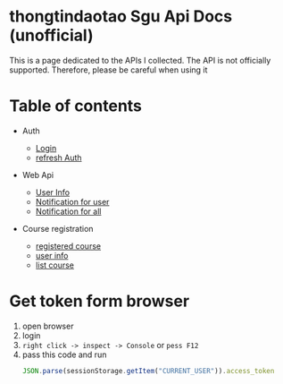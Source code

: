 # thongtindaotao Sgu Api Docs (unofficial)

This is a page dedicated to the APIs I collected. The API is not officially supported. Therefore, please be careful when using it

# Table of contents

* Auth
    * [Login](./auth/Auth.md)
    * [refresh Auth](./auth/refresh_token.md)

* Web Api
    * [User Info](./Get%20student%20info.md)
    * [Notification for user](./web/Get%20notification.md) 
    * [Notification for all](./web/Get%20tuition.md)


* Course registration
    * [registered course](./dkmh/Get%20registered%20course.md)
    * [user info](./dkmh/Get%20student%20info.md)
    * [list course](./dkmh/Get%20the%20course%20list.md)



# Get token form browser

1. open browser 
1. login
1. `right click -> inspect -> Console` or `pess F12`
1. pass this code and run
    ```js
    JSON.parse(sessionStorage.getItem("CURRENT_USER")).access_token
    ```